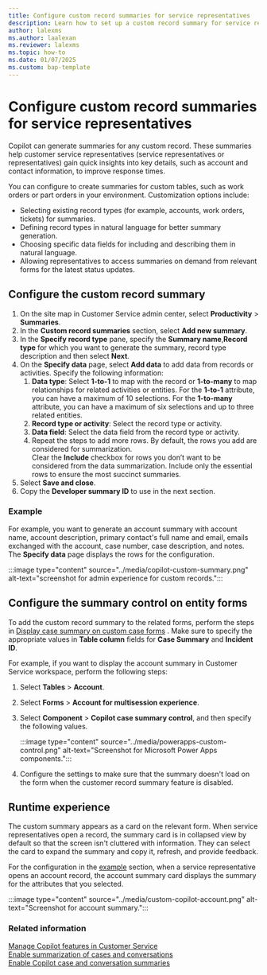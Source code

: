 ```yaml
---
title: Configure custom record summaries for service representatives
description: Learn how to set up a custom record summary for service representatives in Dynamics 365 Customer Service.
author: lalexms 
ms.author: laalexan
ms.reviewer: lalexms
ms.topic: how-to 
ms.date: 01/07/2025
ms.custom: bap-template 
---
```


# Configure custom record summaries for service representatives

Copilot can generate summaries for any custom record. These summaries help customer service representatives (service representatives or representatives) gain quick insights into key details, such as account and contact information, to improve response times.

You can configure to create summaries for custom tables, such as work orders or part orders in your environment. Customization options include:

- Selecting existing record types (for example, accounts, work orders, tickets) for summaries.
- Defining record types in natural language for better summary generation.
- Choosing specific data fields for including and describing them in natural language.
- Allowing representatives to access summaries on demand from relevant forms for the latest status updates.

## Configure the custom record summary

1. On the site map in Customer Service admin center, select **Productivity** > **Summaries**.
1. In the **Custom record summaries** section, select **Add new summary**. 
1. In the **Specify record type** pane, specify the **Summary name**,**Record type** for which you want to generate the summary, record type description and then select **Next**.  
1. On the **Specify data** page, select **Add data** to add data from records or activities. Specify the following information:
   1. **Data type**: Select **1-to-1** to map with the record or **1-to-many** to map relationships for related activities or entities. For the **1-to-1** attribute, you can have a maximum of 10 selections. For the **1-to-many** attribute, you can have a maximum of six selections and up to three related entities.
   1. **Record type or activity**: Select the record type or activity.
   1. **Data field**: Select the data field from the record type or activity.
   1. Repeat the steps to add more rows. By default, the rows you add are considered for summarization.<br>
   Clear the **Include** checkbox for rows you don’t want to be considered from the data summarization. Include only the essential rows to ensure the most succinct summaries.
1. Select **Save and close**.
1. Copy the **Developer summary ID** to use in the next section.

### Example 

For example, you want to generate an account summary with account name, account description, primary contact's full name and email, emails exchanged with the account, case number, case description, and notes. The **Specify data** page displays the rows for the configuration.

:::image type="content" source="../media/copilot-custom-summary.png" alt-text="screenshot for admin experience for custom records.":::

## Configure the summary control on entity forms

To add the custom record summary to the related forms, perform the steps in [Display case summary on custom case forms](copilot-powerapps-settings.md) . Make sure to specify the appropriate values in **Table column** fields for **Case Summary** and **Incident ID**.

For example, if you want to display the account summary in Customer Service workspace, perform the following steps:
1. Select **Tables** > **Account**.
1. Select **Forms** > **Account for multisession experience**.
1. Select **Component** > **Copilot case summary control**, and then specify the following values.

   :::image type="content" source="../media/powerapps-custom-control.png" alt-text="Screenshot for Microsoft Power Apps components.":::

1. Configure the settings to make sure that the summary doesn't load on the form when the customer record summary feature is disabled.

## Runtime experience

The custom summary appears as a card on the relevant form. When service representatives open a record, the summary card is in collapsed view by default so that the screen isn't cluttered with information. They can select the card to expand the summary and copy it, refresh, and provide feedback.

For the configuration in the [example](#example) section, when a service representative opens an account record, the account summary card displays the summary for the attributes that you selected.

:::image type="content" source="../media/custom-copilot-account.png" alt-text="Screenshot for account summary.":::

### Related information

[Manage Copilot features in Customer Service](configure-copilot-features.md)  
[Enable summarization of cases and conversations](copilot-enable-summary.md)    
[Enable Copilot case and conversation summaries](copilot-enable-summary.md)  